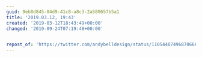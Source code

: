 ```yaml
---
guid: 9eb8d845-84d9-41c8-a8c3-2a580657b5a1
title: '2019.03.12, 19:43'
created: '2019-03-12T18:43:49+00:00'
changed: '2019-09-24T07:19:48+00:00'


repost_of: 'https://twitter.com/andybelldesign/status/1105440749687066624?s=19'
---
```


